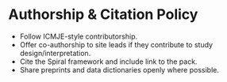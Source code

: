 # Authorship & Citation Policy

- Follow ICMJE-style contributorship.
- Offer co-authorship to site leads if they contribute to study design/interpretation.
- Cite the Spiral framework and include link to the pack.
- Share preprints and data dictionaries openly where possible.
